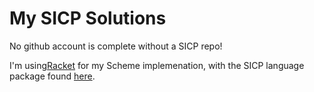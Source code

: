 My SICP Solutions
=

No github account is complete without a SICP repo!

I'm using[Racket][1] for my Scheme implemenation, with the SICP language
package found [here][2].

[1]: http://www.racket-lang.org/
[2]: http://www.neilvandyke.org/sicp-plt/
